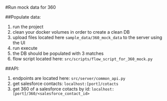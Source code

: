 #Run mock data for 360

##Populate data:
1. run the project
2. clean your docker volumes in order to create a clean DB 
3. upload files located here `sample_data/360_mock_data` to the server using the UI
4. run execute
5. the DB should be populated with 3 matches
6. flow script located here: `src/scripts/flow_script_for_360_mock.py`

##API:
1. endpoints are located here: `src/server/common_api.py`
2. get salesforce contacts: `localhost:[port]/cotacts`
3. get 360 of a salesforce cotacts by id: `localhost:[port]/360/<salesforce_contact_id>` 

